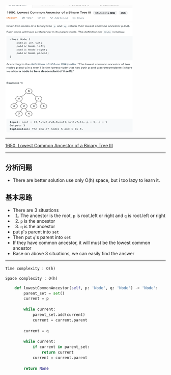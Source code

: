 <img src="2022-11-02-00-41-56.png" width="400" height="400"/>

___
[1650. Lowest Common Ancestor of a Binary Tree III](https://leetcode.com/problems/lowest-common-ancestor-of-a-binary-tree-iii/)
___

## 分析问题
* There are better solution use only O(h) space, but i too lazy to learn it.

## 基本思路
* There are 3 situations
* 1. The ancestor is the root, `p` is root.left or right and `q` is root.left or right
* 2. `p` is the ancestor
* 3. `q` is the ancestor
* put `p`'s parent into `set`
* Then put `q`'s parent into `set`
* If they have common ancestor, it will must be the lowest common ancestor
* Base on above 3 situations, we can easily find the answer

___

`Time complexity : O(h)`

`Space complexity : O(h)`
```python
    def lowestCommonAncestor(self, p: 'Node', q: 'Node') -> 'Node':
        parent_set = set()
        current = p
        
        while current:
            parent_set.add(current)
            current = current.parent
            
        current = q
        
        while current:
            if current in parent_set:
                return current
            current = current.parent
            
        return None
```